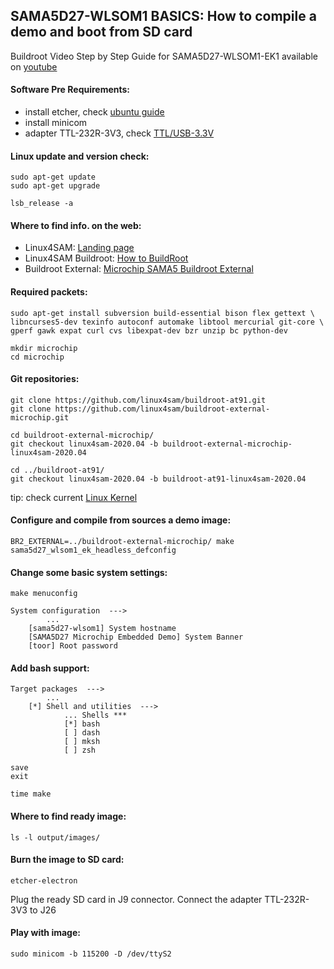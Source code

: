 ## SAMA5D27-WLSOM1 BASICS: How to compile a demo and boot from SD card

Buildroot Video Step by Step Guide for SAMA5D27-WLSOM1-EK1 available on [youtube](https://www.youtube.com/) 

#### Software Pre Requirements:
- install etcher, check [ubuntu guide](https://github.com/balena-io/etcher) 
- install minicom
- adapter TTL-232R-3V3, check [TTL/USB-3.3V](https://store.comet.bg/Catalogue/Product/48646/) 

#### Linux update and version check:
```
sudo apt-get update
sudo apt-get upgrade

lsb_release -a 
```

#### Where to find info. on the web:
- Linux4SAM: [Landing page](https://www.at91.com/linux4sam/bin/view/Linux4SAM)
- Linux4SAM Buildroot: [How to BuildRoot](https://www.at91.com/linux4sam/bin/view/Linux4SAM/BuildRootBuild)
- Buildroot External: [Microchip SAMA5 Buildroot External](https://github.com/linux4sam/buildroot-external-microchip/)

#### Required packets:
```
sudo apt-get install subversion build-essential bison flex gettext \
libncurses5-dev texinfo autoconf automake libtool mercurial git-core \
gperf gawk expat curl cvs libexpat-dev bzr unzip bc python-dev

mkdir microchip
cd microchip
```

#### Git repositories:
```
git clone https://github.com/linux4sam/buildroot-at91.git
git clone https://github.com/linux4sam/buildroot-external-microchip.git

cd buildroot-external-microchip/
git checkout linux4sam-2020.04 -b buildroot-external-microchip-linux4sam-2020.04

cd ../buildroot-at91/
git checkout linux4sam-2020.04 -b buildroot-at91-linux4sam-2020.04

```

tip: check current [Linux Kernel](https://www.linux4sam.org/bin/view/Linux4SAM/LinuxKernel#linux4sam_2020_04_tag) 

#### Configure and compile from sources a demo image:
```
BR2_EXTERNAL=../buildroot-external-microchip/ make sama5d27_wlsom1_ek_headless_defconfig
```

#### Change some basic system settings: 

```
make menuconfig

System configuration  --->
        ...
    [sama5d27-wlsom1] System hostname
    [SAMA5D27 Microchip Embedded Demo] System Banner
    [toor] Root password

```

#### Add bash support: 
```
Target packages  --->
        ...
    [*] Shell and utilities  --->
            ... Shells ***
            [*] bash
            [ ] dash      
            [ ] mksh
            [ ] zsh

save
exit

time make
```


#### Where to find ready image:
```
ls -l output/images/
```

#### Burn the image to SD card:
```
etcher-electron
```

Plug the ready SD card in J9 connector.
Connect the adapter TTL-232R-3V3 to J26

#### Play with image:
```
sudo minicom -b 115200 -D /dev/ttyS2
```
